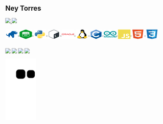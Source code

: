  ## Ney Torres
 <div>
  <a href="https://github.com/zionrootz">
  <img height="160em" src="https://github-readme-stats.vercel.app/api?username=zionrootz&show_icons=true&theme=dracula&include_all_commits=true&count_private=true"/>
  <img height="160em" src="https://github-readme-stats.vercel.app/api/top-langs/?username=zionrootz&layout=compact&langs_count=7&theme=dracula"/>
</div>
<div style="display: inline_block"><br>
  <img align="center" alt="COBOL" height="30" width="40" src="https://raw.githubusercontent.com/zionrootz/zionrootz/main/file_type_cobol_icon_130684.svg">
  <img align="center" alt="DB2" height="30" width="40" src="https://raw.githubusercontent.com/zionrootz/zionrootz/main/01_INSTANA_IBM-DB2.svg">
  <img align="center" alt="Python" height="30" width="40" src="https://raw.githubusercontent.com/zionrootz/zionrootz/main/python-original.svg">
  <img align="center" alt="Bash" height="30" width="40" src="https://raw.githubusercontent.com/zionrootz/zionrootz/main/bash-original.svg">
  <img align="center" alt="Oracle" height="30" width="40" src="https://raw.githubusercontent.com/zionrootz/zionrootz/main/oracle-original.svg">
  <img align="center" alt="Linux" height="30" width="40" src="https://raw.githubusercontent.com/zionrootz/zionrootz/main/linux-original.svg">
  <img align="center" alt="C" height="30" width="40" src="https://raw.githubusercontent.com/zionrootz/zionrootz/main/c-original.svg">
  <img align="center" alt="Arduino" height="30" width="40" src="https://raw.githubusercontent.com/zionrootz/zionrootz/main/arduino-original-wordmark.svg">
  <img align="center" alt="JavaScript" height="30" width="40" src="https://raw.githubusercontent.com/zionrootz/zionrootz/main/javascript-plain.svg">
  <img align="center" alt="HTML" height="30" width="40" src="https://raw.githubusercontent.com/zionrootz/zionrootz/main/html5-original.svg">
  <img align="center" alt="CSS" height="30" width="40" src="https://raw.githubusercontent.com/zionrootz/zionrootz/main/css3-original.svg">
</div>
  
  ##
 
<div> 
  <a href="https://www.youtube.com/user/neyrasta2" target="_blank"><img src="https://img.shields.io/badge/YouTube-FF0000?style=for-the-badge&logo=youtube&logoColor=white" target="_blank"></a>
  <a href="https://instagram.com/ney.bjj" target="_blank"><img src="https://img.shields.io/badge/-Instagram-%23E4405F?style=for-the-badge&logo=instagram&logoColor=white" target="_blank"></a>
 	<a href="https://www.twitch.tv/temakiplay" target="_blank"><img src="https://img.shields.io/badge/Twitch-9146FF?style=for-the-badge&logo=twitch&logoColor=white" target="_blank"></a>
  <a href="https://www.linkedin.com/in/ney-torres" target="_blank"><img src="https://img.shields.io/badge/-LinkedIn-%230077B5?style=for-the-badge&logo=linkedin&logoColor=white" target="_blank"></a> 
 
  ![Snake animation](https://github.com/rafaballerini/rafaballerini/blob/output/github-contribution-grid-snake.svg)
 
</div>
